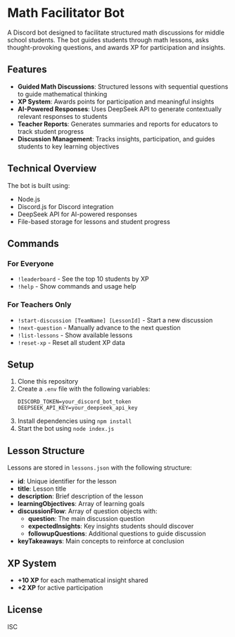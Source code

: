 # Math Facilitator Bot

A Discord bot designed to facilitate structured math discussions for middle school students. The bot guides students through math lessons, asks thought-provoking questions, and awards XP for participation and insights.

## Features

- **Guided Math Discussions**: Structured lessons with sequential questions to guide mathematical thinking
- **XP System**: Awards points for participation and meaningful insights
- **AI-Powered Responses**: Uses DeepSeek API to generate contextually relevant responses to students
- **Teacher Reports**: Generates summaries and reports for educators to track student progress
- **Discussion Management**: Tracks insights, participation, and guides students to key learning objectives

## Technical Overview

The bot is built using:

- Node.js
- Discord.js for Discord integration
- DeepSeek API for AI-powered responses
- File-based storage for lessons and student progress

## Commands

### For Everyone
- `!leaderboard` - See the top 10 students by XP
- `!help` - Show commands and usage help

### For Teachers Only
- `!start-discussion [TeamName] [LessonId]` - Start a new discussion
- `!next-question` - Manually advance to the next question
- `!list-lessons` - Show available lessons
- `!reset-xp` - Reset all student XP data

## Setup

1. Clone this repository
2. Create a `.env` file with the following variables:
   ```
   DISCORD_TOKEN=your_discord_bot_token
   DEEPSEEK_API_KEY=your_deepseek_api_key
   ```
3. Install dependencies using `npm install`
4. Start the bot using `node index.js`

## Lesson Structure

Lessons are stored in `lessons.json` with the following structure:

- **id**: Unique identifier for the lesson
- **title**: Lesson title
- **description**: Brief description of the lesson
- **learningObjectives**: Array of learning goals
- **discussionFlow**: Array of question objects with:
  - **question**: The main discussion question
  - **expectedInsights**: Key insights students should discover
  - **followupQuestions**: Additional questions to guide discussion
- **keyTakeaways**: Main concepts to reinforce at conclusion

## XP System

- **+10 XP** for each mathematical insight shared
- **+2 XP** for active participation

## License

ISC
